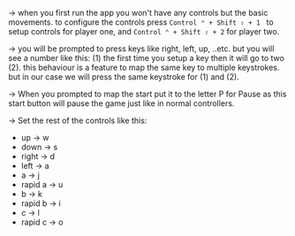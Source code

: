 
→ when you first run the app you won't have any controls but the basic movements. to configure the controls press `Control ⌃ + Shift ⇧ + 1 ` to setup controls for player one, and `Control ⌃ + Shift ⇧ + 2` for player two. 

→ you will be prompted to press keys like right, left, up, ..etc. but you will see a number like this: (1) the first time you setup a key then it will go to two (2). this behaviour is a feature to map the same key to multiple keystrokes. but in our case we will press the same keystroke for (1) and (2). 

→ When you prompted to map the start put it to the letter P for Pause as this start button will pause the game just like in normal controllers. 

→ Set the rest of the controls like this: 

- up → w
- down → s
- right → d
- left → a
- a → j
- rapid a → u
- b → k
- rapid b → i
- c → l 
- rapid c → o 
